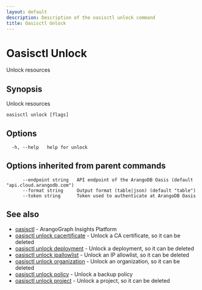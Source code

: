 ```yaml
---
layout: default
description: Description of the oasisctl unlock command
title: Oasisctl Unlock
---
```

# Oasisctl Unlock

Unlock resources

## Synopsis

Unlock resources

```
oasisctl unlock [flags]
```

## Options

```
  -h, --help   help for unlock
```

## Options inherited from parent commands

```
      --endpoint string   API endpoint of the ArangoDB Oasis (default "api.cloud.arangodb.com")
      --format string     Output format (table|json) (default "table")
      --token string      Token used to authenticate at ArangoDB Oasis
```

## See also

* [oasisctl](oasisctl-options.html)	 - ArangoGraph Insights Platform
* [oasisctl unlock cacertificate](oasisctl-unlock-cacertificate.html)	 - Unlock a CA certificate, so it can be deleted
* [oasisctl unlock deployment](oasisctl-unlock-deployment.html)	 - Unlock a deployment, so it can be deleted
* [oasisctl unlock ipallowlist](oasisctl-unlock-ipallowlist.html)	 - Unlock an IP allowlist, so it can be deleted
* [oasisctl unlock organization](oasisctl-unlock-organization.html)	 - Unlock an organization, so it can be deleted
* [oasisctl unlock policy](oasisctl-unlock-policy.html)	 - Unlock a backup policy
* [oasisctl unlock project](oasisctl-unlock-project.html)	 - Unlock a project, so it can be deleted

